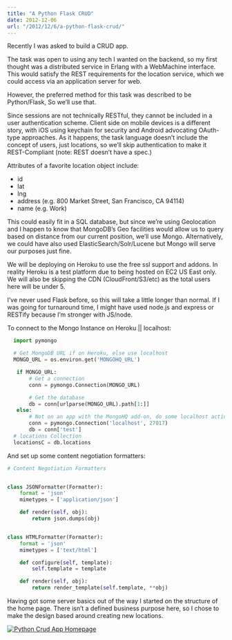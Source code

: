 ```yaml
---
title: "A Python Flask CRUD"
date: 2012-12-06 
url: "/2012/12/6/a-python-flask-crud/"
---
```


Recently I was asked to build a CRUD app.

The task was open to using any tech I wanted on the backend, so my first thought was a distributed service in Erlang with a WebMachine interface. This would satisfy the REST requirements for the location service, which we could access via an application server for web.

However, the preferred method for this task was described to be Python/Flask, So we’ll use that.

Since sessions are not technically RESTful, they cannot be included in a user authentication scheme. Client side on mobile devices is a different story, with iOS using keychain for security and Android advocating OAuth-type approaches. As it happens, the task language doesn’t include the concept of users, just locations, so we’ll skip authentication to make it REST-Compliant (note: REST doesn’t have a spec.)

Attributes of a favorite location object include:

- id
- lat
- lng
- address (e.g. 800 Market Street, San Francisco, CA 94114)
- name (e.g. Work)

This could easily fit in a SQL database, but since we’re using Geolocation and I happen to know that MongoDB’s Geo facilities would allow us to query based on distance from our current position, we’ll use Mongo. Alternatively, we could have also used ElasticSearch/Solr/Lucene but Mongo will serve our purposes just fine.

We will be deploying on Heroku to use the free ssl support and addons. In reality Heroku is a test platform due to being hosted on EC2 US East only. We will also be skipping the CDN (CloudFront/S3/etc) as the total users here will be under 5.

I’ve never used Flask before, so this will take a little longer than normal. If I was going for turnaround time, I might have used node.js and express or RESTify because I’m stronger with JS/node.

To connect to the Mongo Instance on Heroku || localhost:

```python
  import pymongo

  # Get MongoDB URL if on Heroku, else use localhost
  MONGO_URL = os.environ.get('MONGOHQ_URL')

   if MONGO_URL:
       # Get a connection
       conn = pymongo.Connection(MONGO_URL)

       # Get the database
       db = conn[urlparse(MONGO_URL).path[1:]]
   else:
       # Not on an app with the MongoHQ add-on, do some localhost action
       conn = pymongo.Connection('localhost', 27017)
       db = conn['test']
  # locations Collection
  locationsC = db.locations
```

And set up some content negotiation formatters:

```python
# Content Negotiation Formatters


class JSONFormatter(Formatter):
    format = 'json'
    mimetypes = ['application/json']

    def render(self, obj):
        return json.dumps(obj)


class HTMLFormatter(Formatter):
    format = 'json'
    mimetypes = ['text/html']

    def configure(self, template):
        self.template = template

    def render(self, obj):
        return render_template(self.template, **obj)
```

Having got some server basics out of the way I started on the structure of the home page. There isn’t a defined business purpose here, so I chose to make the design based around creating new locations.

[![Python Crud App Homepage](http://res.cloudinary.com/diqzbm8lz/image/upload/h_174,w_300/v1428611529/Screen-shot-2013-01-18-at-8.31.37-AM_vtxjto.png)](http://www.christopherbiscardi.com/2012/12/06/a-python-flask-crud/screen-shot-2013-01-18-at-8-31-37-am/)
